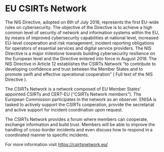 # EU CSIRTs Network

The NIS Directive, adopted on 6th of July 2016, represents the first EU-wide rules on cybersecurity. The objective of the Directive is to achieve a high common level of security of network and information systems within the EU, by means of improved cybersecurity capabilities at national level, increased EU-level cooperation and risk management, incident reporting obligations for operators of essential services and digital service providers. The NIS Directive is a major milestone towards building cybersecurity resilience on the European level and the Directive entered into force in August 2016. The NIS Directive in Article 12 establishes the CSIRTs Network “to contribute to developing confidence and trust between the Member States and to promote swift and effective operational cooperation” ( Full text of the NIS Directive ).

The CSIRTs Network is a network composed of EU Member States’ appointed CSIRTs and CERT-EU (“CSIRTs Network members”). The European Commission participates in the network as an observer. ENISA is tasked to actively support the CSIRTs cooperation, provide the secretariat and active support for incident coordination upon request.

The CSIRTs Network provides a forum where members can cooperate, exchange information and build trust. Members will be able to improve the handling of cross-border incidents and even discuss how to respond in a coordinated manner to specific incidents.

For more information visit https://csirtsnetwork.eu/
